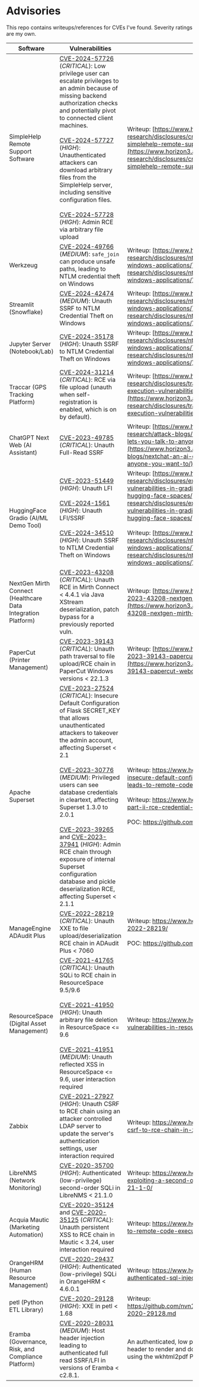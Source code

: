 # Advisories

This repo contains writeups/references for CVEs I've found. Severity ratings are my own.

| Software | Vulnerabilities | Details |
|----|----|----|
|SimpleHelp Remote Support Software|[CVE-2024-57726](https://nvd.nist.gov/vuln/detail/CVE-2024-57726) (_CRITICAL_): Low privilege user can escalate privileges to an admin because of missing backend authorization checks and potentially pivot to connected client machines.<br/><br/>[CVE-2024-57727](https://nvd.nist.gov/vuln/detail/CVE-2024-57727) (_HIGH_): Unauthenticated attackers can download arbitrary files from the SimpleHelp server, including sensitive configuration files.<br/><br/>[CVE-2024-57728](https://nvd.nist.gov/vuln/detail/CVE-2024-57728) (_HIGH_): Admin RCE via arbitrary file upload |Writeup: [https://www.horizon3.ai/attack-research/disclosures/critical-vulnerabilities-in-simplehelp-remote-support-software/](https://www.horizon3.ai/attack-research/disclosures/critical-vulnerabilities-in-simplehelp-remote-support-software/)|
|Werkzeug | [CVE-2024-49766](https://nvd.nist.gov/vuln/detail/CVE-2024-49766) (_MEDIUM_): `safe_join` can produce unsafe paths, leading to NTLM credential theft on Windows | Writeup: [https://www.horizon3.ai/attack-research/disclosures/ntlm-credential-theft-in-python-windows-applications/](https://www.horizon3.ai/attack-research/disclosures/ntlm-credential-theft-in-python-windows-applications/)|
|Streamlit (Snowflake)|[CVE-2024-42474](https://nvd.nist.gov/vuln/detail/CVE-2024-42474) (_MEDIUM_): Unauth SSRF to NTLM Credential Theft on Windows|Writeup: [https://www.horizon3.ai/attack-research/disclosures/ntlm-credential-theft-in-python-windows-applications/](https://www.horizon3.ai/attack-research/disclosures/ntlm-credential-theft-in-python-windows-applications/)|
|Jupyter Server (Notebook/Lab)|[CVE-2024-35178](https://nvd.nist.gov/vuln/detail/CVE-2024-35178) (_HIGH_): Unauth SSRF to NTLM Credential Theft on Windows|Writeup: [https://www.horizon3.ai/attack-research/disclosures/ntlm-credential-theft-in-python-windows-applications/](https://www.horizon3.ai/attack-research/disclosures/ntlm-credential-theft-in-python-windows-applications/)|
|Traccar (GPS Tracking Platform)|[CVE-2024-31214](https://nvd.nist.gov/vuln/detail/CVE-2024-31214) (_CRITICAL_): RCE via file upload (unauth when self-registration is enabled, which is on by default).|Writeup: [https://www.horizon3.ai/attack-research/disclosures/traccar-5-remote-code-execution-vulnerabilities/](https://www.horizon3.ai/attack-research/disclosures/traccar-5-remote-code-execution-vulnerabilities/)|
|ChatGPT Next Web (AI Assistant)|[CVE-2023-49785](https://nvd.nist.gov/vuln/detail/CVE-2023-49785) (_CRITICAL_): Unauth Full-Read SSRF | Writeup: [https://www.horizon3.ai/attack-research/attack-blogs/nextchat-an-ai-chatbot-that-lets-you-talk-to-anyone-you-want-to/](https://www.horizon3.ai/attack-research/attack-blogs/nextchat-an-ai-chatbot-that-lets-you-talk-to-anyone-you-want-to/)|
|HuggingFace Gradio (AI/ML Demo Tool)|[CVE-2023-51449](https://nvd.nist.gov/vuln/detail/CVE-2023-51449) (_HIGH_): Unauth LFI<br/><br/>[CVE-2024-1561](https://nvd.nist.gov/vuln/detail/CVE-2024-1561) (_HIGH_): Unauth LFI/SSRF<br/><br/>[CVE-2024-34510](https://nvd.nist.gov/vuln/detail/CVE-2024-34510) (_HIGH_): Unauth SSRF to NTLM Credential Theft on Windows| Writeup: [https://www.horizon3.ai/attack-research/disclosures/exploiting-file-read-vulnerabilities-in-gradio-to-steal-secrets-from-hugging-face-spaces/](https://www.horizon3.ai/attack-research/disclosures/exploiting-file-read-vulnerabilities-in-gradio-to-steal-secrets-from-hugging-face-spaces/)<br/><br/>Writeup: [https://www.horizon3.ai/attack-research/disclosures/ntlm-credential-theft-in-python-windows-applications/](https://www.horizon3.ai/attack-research/disclosures/ntlm-credential-theft-in-python-windows-applications/)|
|NextGen Mirth Connect (Healthcare Data Integration Platform)|[CVE-2023-43208](https://nvd.nist.gov/vuln/detail/CVE-2023-43208) (_CRITICAL_): Unauth RCE in Mirth Connect < 4.4.1 via Java XStream deserialization, patch bypass for a previously reported vuln.|Writeup: [https://www.horizon3.ai/writeup-for-cve-2023-43208-nextgen-mirth-connect-pre-auth-rce/](https://www.horizon3.ai/writeup-for-cve-2023-43208-nextgen-mirth-connect-pre-auth-rce/)|
|PaperCut (Printer Management)|[CVE-2023-39143](https://nvd.nist.gov/vuln/detail/CVE-2023-39143) (_CRITICAL_): Unauth path traversal to file upload/RCE chain in PaperCut Windows versions < 22.1.3|Writeup: [https://www.horizon3.ai/writeup-for-cve-2023-39143-papercut-webdav-vulnerability/](https://www.horizon3.ai/writeup-for-cve-2023-39143-papercut-webdav-vulnerability/)|
|Apache Superset|[CVE-2023-27524](https://nvd.nist.gov/vuln/detail/CVE-2023-27524) (_CRITICAL_): Insecure Default Configuration of Flask SECRET_KEY that allows unauthenticated attackers to takeover the admin account, affecting Superset < 2.1<br/><br/>[CVE-2023-30776](https://nvd.nist.gov/vuln/detail/CVE-2023-30776) (_MEDIUM_): Privileged users can see database credentials in cleartext, affecting Superset 1.3.0 to 2.0.1<br/><br/>[CVE-2023-39265](https://nvd.nist.gov/vuln/detail/CVE-2023-39265) and [CVE-2023-37941](https://nvd.nist.gov/vuln/detail/CVE-2023-37941) (_HIGH_): Admin RCE chain through exposure of internal Superset configuration database and pickle deserialization RCE, affecting Superset < 2.1.1|Writeup: https://www.horizon3.ai/cve-2023-27524-insecure-default-configuration-in-apache-superset-leads-to-remote-code-execution/<br/><br/>Writeup: https://www.horizon3.ai/apache-superset-part-ii-rce-credential-harvesting-and-more/<br/><br/>POC: https://github.com/horizon3ai/CVE-2023-27524|
|ManageEngine ADAudit Plus|[CVE-2022-28219](https://nvd.nist.gov/vuln/detail/CVE-2022-28219) (_CRITICAL_): Unauth XXE to file upload/deserialization RCE chain in ADAudit Plus < 7060|Writeup: https://www.horizon3.ai/red-team-blog-cve-2022-28219/<br/><br/>POC: https://github.com/horizon3ai/CVE-2022-28219|
|ResourceSpace (Digital Asset Management)|[CVE-2021-41765](https://nvd.nist.gov/vuln/detail/CVE-2021-41765) (_CRITICAL_): Unauth SQLi to RCE chain in ResourceSpace 9.5/9.6<br/><br/>[CVE-2021-41950](https://nvd.nist.gov/vuln/detail/CVE-2021-41950) (_HIGH_): Unauth arbitrary file deletion in ResourceSpace <= 9.6</br><br/>[CVE-2021-41951](https://nvd.nist.gov/vuln/detail/CVE-2021-41951) (_MEDIUM_): Unauth reflected XSS in ResourceSpace <= 9.6, user interaction required|Writeup: https://www.horizon3.ai/multiple-vulnerabilities-in-resourcespace/|
|Zabbix|[CVE-2021-27927](https://nvd.nist.gov/vuln/detail/CVE-2021-27927) (_HIGH_): Unauth CSRF to RCE chain using an attacker controlled LDAP server to update the server's authentication settings, user interaction required|Writeup: https://www.horizon3.ai/cve-2021-27927-csrf-to-rce-chain-in-zabbix/|
|LibreNMS (Network Monitoring)|[CVE-2020-35700](https://nvd.nist.gov/vuln/detail/CVE-2020-35700) (_HIGH_): Authenticated (low-privilege) second-order SQLi in LibreNMS < 21.1.0|Writeup: https://www.horizon3.ai/cve-2020-35700-exploiting-a-second-order-sql-injection-in-librenms-21-1-0/|
|Acquia Mautic (Marketing Automation)|[CVE-2020-35124](https://nvd.nist.gov/vuln/detail/CVE-2020-35124) and [CVE-2020-35125](https://nvd.nist.gov/vuln/detail/CVE-2020-35125) (_CRITICAL_): Unauth persistent XSS to RCE chain in Mautic < 3.24, user interaction required|Writeup: https://www.horizon3.ai/unauthenticated-xss-to-remote-code-execution-chain-in-mautic-3-2-4/|
|OrangeHRM (Human Resource Management)|[CVE-2020-29437](https://nvd.nist.gov/vuln/detail/CVE-2020-29437) (_HIGH_): Authenticated (low-privilege) SQLi in OrangeHRM < 4.6.0.1|Writeup: https://www.horizon3.ai/cve-2020-29437-authenticated-sql-injection-in-orangehrm-4-6-0-1/|
|petl (Python ETL Library)|[CVE-2020-29128](https://nvd.nist.gov/vuln/detail/CVE-2020-29128) (_HIGH_): XXE in petl < 1.68 | Writeup: https://github.com/nvn1729/advisories/blob/master/cve-2020-29128.md |
|Eramba (Governance, Risk, and Compliance Platform)|[CVE-2020-28031](https://nvd.nist.gov/vuln/detail/CVE-2020-28031) (_MEDIUM_): Host header injection leading to authenticated full read SSRF/LFI in versions of Eramba < c2.8.1.|An authenticated, low privilege user can alter the Host header to render and download arbitrary documents using the wkhtml2pdf PDF printer.|
